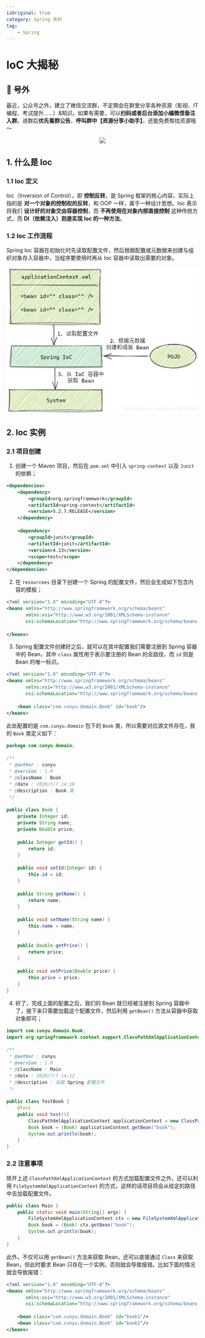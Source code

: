 ```yaml
---
isOriginal: true
category: Spring 系列
tag:
    - Spring
---
```


# IoC 大揭秘

## 🎈 号外

最近，公众号之外，建立了微信交流群，不定期会在群里分享各种资源（影视、IT 编程、考试提升……）&知识。如果有需要，可以**扫码或者后台添加小编微信备注入群**。进群后**优先看群公告**，**呼叫群中【资源分享小助手】**，还能免费帮找资源哦～

<center>
<img src="/contact/wxgroup.jpg" width="150"> 
</center>

## 1. 什么是 Ioc

### 1.1 Ioc 定义

Ioc（Inversion of Control），即 **控制反转**，是 Spring 框架的核心内容，实际上指的是 **对一个对象的控制权的反转**，和 OOP 一样，属于一种设计思想。Ioc 表示将我们 **设计好的对象交由容器控制**，而 **不再使用在对象内部直接控制** 这种传统方式，而 **DI（依赖注入）则是实现 Ioc 的一种方法**。

### 1.2 Ioc 工作流程

Spring Ioc 容器在初始化时先读取配置文件，然后根据配置或元数据来创建与组织对象存入容器中，当程序要使用时再从 Ioc 容器中读取出需要的对象。

![](assets/20200723-ioc/1.webp)


## 2. Ioc 实例

### 2.1 项目创建

1.  创建一个 Maven 项目，然后在 `pom.xml` 中引入 `spring-context` 以及 `Junit` 的依赖；

```xml
<dependencies>
    <dependency>
        <groupId>org.springframework</groupId>
        <artifactId>spring-context</artifactId>
        <version>5.2.7.RELEASE</version>
    </dependency>

    <dependency>
        <groupId>junit</groupId>
        <artifactId>junit</artifactId>
        <version>4.13</version>
        <scope>test</scope>
    </dependency>
</dependencies>
```

2.  在 `resourcees` 目录下创建一个 Spring 的配置文件，然后会生成如下包含内容的模板；

```xml
<?xml version="1.0" encoding="UTF-8"?>
<beans xmlns="http://www.springframework.org/schema/beans"
       xmlns:xsi="http://www.w3.org/2001/XMLSchema-instance"
       xsi:schemaLocation="http://www.springframework.org/schema/beans http://www.springframework.org/schema/beans/spring-beans.xsd">

</beans>
```

3.  Spring 配置文件创建好之后，就可以在其中配置我们需要注册到 Spring 容器中的 Bean，其中 `class` 属性用于表示要注册的 Bean 的全路径，而 `id` 则是 Bean 的唯一标识。

```xml
<?xml version="1.0" encoding="UTF-8"?>
<beans xmlns="http://www.springframework.org/schema/beans"
       xmlns:xsi="http://www.w3.org/2001/XMLSchema-instance"
       xsi:schemaLocation="http://www.springframework.org/schema/beans http://www.springframework.org/schema/beans/spring-beans.xsd">

    <bean class="com.cunyu.domain.Book" id="book"/>
</beans>
```

此处配置的是 `com.cunyu.domain` 包下的 `Book` 类，所以需要对应源文件存在，我的 `Book` 类定义如下：

```java
package com.cunyu.domain;

/**
 * @author : cunyu
 * @version : 1.0
 * @className : Book
 * @date : 2020/7/7 14:10
 * @description : Book 类
 */

public class Book {
    private Integer id;
    private String name;
    private Double price;

    public Integer getId() {
        return id;
    }

    public void setId(Integer id) {
        this.id = id;
    }

    public String getName() {
        return name;
    }

    public void setName(String name) {
        this.name = name;
    }

    public Double getPrice() {
        return price;
    }

    public void setPrice(Double price) {
        this.price = price;
    }
}
```

4.  好了，完成上面的配置之后，我们的 Bean 就已经被注册到 Spring 容器中了，接下来只需要加载这个配置文件，然后利用 `getBean()` 方法从容器中获取对象即可；

```java
import com.cunyu.domain.Book;
import org.springframework.context.support.ClassPathXmlApplicationContext;

/**
 * @author : cunyu
 * @version : 1.0
 * @className : Main
 * @date : 2020/7/7 14:12
 * @description : 加载 Spring 配置文件
 */

public class TestBook {
    @Test
    public void test(){
        ClassPathXmlApplicationContext applicationContext = new ClassPathXmlApplicationContext("applicationContext.xml");
        Book book = (Book) applicationContext.getBean("book");
        System.out.println(book);
    }
}

```

### 2.2 注意事项

除开上述 `ClassPathXmlApplicationContext` 的方式加载配置文件之外，还可以利用 `FileSystemXmlApplicationContext` 的方式，这样的话项目将会从给定的路径中去加载配置文件。

```java
public class Main {
    public static void main(String[] args) {
        FileSystemXmlApplicationContext ctx = new FileSystemXmlApplicationContext("/home/cunyu/IDEA/spring-ioc/src/main/resources/applicationContext.xml");
        Book book = (Book) ctx.getBean("book");
        System.out.println(book);
    }
}
```

此外，不仅可以用 `getBean()` 方法来获取 Bean，还可以直接通过 `Class` 来获取 Bean，但此时要求 Bean 只存在一个实例，否则就会导致报错。比如下面的情况就会导致报错：

```xml
<?xml version="1.0" encoding="UTF-8"?>
<beans xmlns="http://www.springframework.org/schema/beans"
       xmlns:xsi="http://www.w3.org/2001/XMLSchema-instance"
       xsi:schemaLocation="http://www.springframework.org/schema/beans http://www.springframework.org/schema/beans/spring-beans.xsd">

    <bean class="com.cunyu.domain.Book" id="book1"/>
    <bean class="com.cunyu.domain.Book" id="book2"/>
</beans>
```